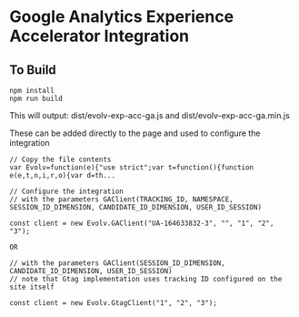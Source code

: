 # Google Analytics Experience Accelerator Integration

## To Build
```
npm install
npm run build
```

This will output:
dist/evolv-exp-acc-ga.js and dist/evolv-exp-acc-ga.min.js

These can be added directly to the page and used to configure the integration

```
// Copy the file contents
var Evolv=function(e){"use strict";var t=function(){function e(e,t,n,i,r,o){var d=th...

// Configure the integration 
// with the parameters GAClient(TRACKING_ID, NAMESPACE, SESSION_ID_DIMENSION, CANDIDATE_ID_DIMENSION, USER_ID_SESSION)

const client = new Evolv.GAClient("UA-164633832-3", "", "1", "2", "3");

OR

// with the parameters GAClient(SESSION_ID_DIMENSION, CANDIDATE_ID_DIMENSION, USER_ID_SESSION)
// note that Gtag implementation uses tracking ID configured on the site itself

const client = new Evolv.GtagClient("1", "2", "3");
```
